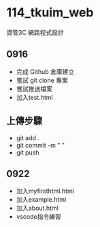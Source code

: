 # 114_tkuim_web
資管3C 網路程式設計

## 0916
- 完成 Github 倉庫建立
- 嘗試 git clone 專案
- 嘗試推送檔案
- 加入test.html

## 上傳步驟
- git add .
- git commit -m " "
- git push

## 0922
- 加入myfirsthtml.html
- 加入example.html
- 加入about.html
- vscode指令練習